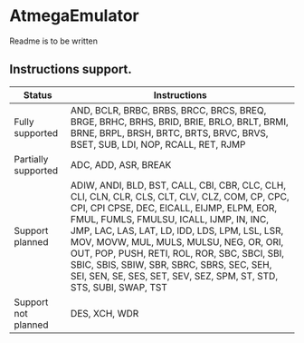 # AtmegaEmulator

Readme is to be written

## Instructions support.

| Status | Instructions |
| ------ | ------------ |
| Fully supported | AND, BCLR, BRBC, BRBS, BRCC, BRCS, BREQ, BRGE, BRHC, BRHS, BRID, BRIE, BRLO, BRLT, BRMI, BRNE, BRPL, BRSH, BRTC, BRTS, BRVC, BRVS, BSET, SUB, LDI, NOP, RCALL, RET, RJMP |
| Partially supported | ADC, ADD, ASR, BREAK |
| Support planned | ADIW, ANDI, BLD, BST, CALL, CBI, CBR, CLC, CLH, CLI, CLN, CLR, CLS, CLT, CLV, CLZ, COM, CP, CPC, CPI, CPI CPSE, DEC, EICALL, EIJMP, ELPM, EOR, FMUL, FUMLS, FMULSU, ICALL, IJMP, IN, INC, JMP, LAC, LAS, LAT, LD, lDD, LDS, LPM, LSL, LSR, MOV, MOVW, MUL, MULS, MULSU, NEG, OR, ORI, OUT, POP, PUSH, RETI, ROL, ROR, SBC, SBCI, SBI, SBIC, SBIS, SBIW, SBR, SBRC, SBRS, SEC, SEH, SEI, SEN, SE, SES, SET, SEV, SEZ, SPM, ST, STD, STS, SUBI, SWAP, TST |
| Support not planned | DES, XCH, WDR |
